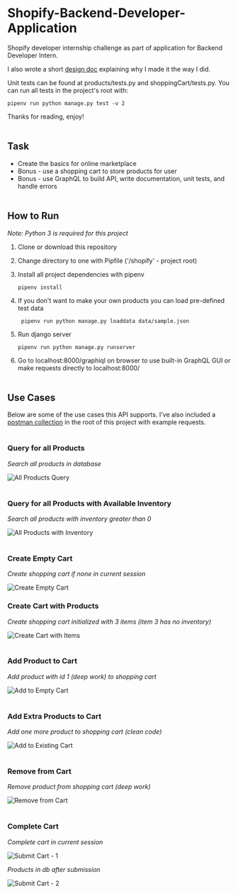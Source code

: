 # Shopify-Backend-Developer-Application
Shopify developer internship challenge as part of  application for Backend Developer Intern.

I also wrote a short [design doc](./design.md) explaining why I made it the way I did.

Unit tests can be found at products/tests.py and shoppingCart/tests.py. You can run all tests in the project's root with:

``` pipenv run python manage.py test -v 2 ```

Thanks for reading, enjoy!
<br><br>

## Task ##
- Create the basics for online marketplace
- Bonus - use a shopping cart to store products for user
- Bonus - use GraphQL to build API, write documentation, unit tests, and handle errors
<br><br>

## How to Run ##
<em>Note: Python 3 is required for this project</em>
1. Clone or download this repository
2. Change directory to one with Pipfile ('/shopify' - project root)
3. Install all project dependencies with pipenv

    ``` pipenv install ```
4. If you don't want to make your own products you can load pre-defined test data

    ``` pipenv run python manage.py loaddata data/sample.json```
5. Run django server

    ``` pipenv run python manage.py runserver ```
6. Go to localhost:8000/graphiql on browser to use built-in GraphQL GUI or make requests directly to localhost:8000/
<br><br>

## Use Cases ##
Below are some of the use cases this API supports. I've also included a [postman collection](./postman/GraphQL_Shopping_Cart.postman_collection.json) in the root of this project with example requests.
<br><br>

### Query for all Products ###
<em>Search all products in database</em>

![All Products Query](./images/all_products.png)
<br><br>

### Query for all Products with Available Inventory ###
<em>Search all products with inventory greater than 0</em>

![All Products with Inventory](./images/all_products_with_inventory.png)
<br><br>

### Create Empty Cart ###
<em>Create shopping cart if none in current session</em>

![Create Empty Cart](./images/create_empty_cart.png)

### Create Cart with Products ###
<em>Create shopping cart initialized with 3 items (item 3 has no inventory)</em>

![Create Cart with Items](./images/create_cart_with_items.png)
<br><br>

### Add Product to Cart ###
<em>Add product with id 1 (deep work) to shopping cart</em>

![Add to Empty Cart](./images/add_to_empty_cart.png)
<br><br>

### Add Extra Products to Cart ###
<em>Add one more product to shopping cart (clean code)</em>

![Add to Existing Cart](./images/add_to_existing_cart.png)
<br><br>

### Remove from Cart ###
<em>Remove product from shopping cart (deep work)</em>

![Remove from Cart](./images/remove_from_cart.png)
<br><br>

### Complete Cart ###
<em>Complete cart in current session</em>

![Submit Cart - 1](./images/submit_cart_1.png)

<em>Products in db after submission</em>

![Submit Cart - 2](./images/submit_cart_2.png)
<br><br>
